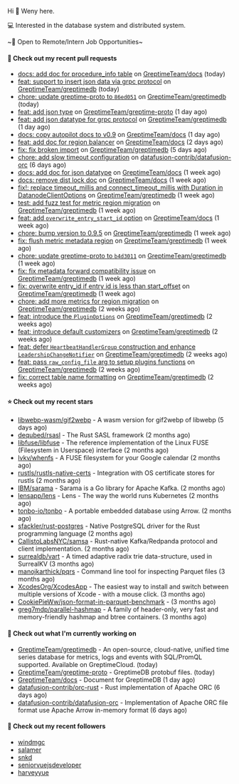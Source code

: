 Hi 👋 Weny here.

💻 Interested in the database system and distributed system.

~🍺 Open to Remote/Intern Job Opportunities~

#### 🔨 Check out my recent pull requests

- [docs: add doc for procedure_info table](https://github.com/GreptimeTeam/docs/pull/1252) on [GreptimeTeam/docs](https://github.com/GreptimeTeam/docs) (today)
- [feat: support to insert json data via grpc protocol](https://github.com/GreptimeTeam/greptimedb/pull/4908) on [GreptimeTeam/greptimedb](https://github.com/GreptimeTeam/greptimedb) (today)
- [chore: update greptime-proto to `86ed051`](https://github.com/GreptimeTeam/greptimedb/pull/4902) on [GreptimeTeam/greptimedb](https://github.com/GreptimeTeam/greptimedb) (today)
- [feat: add json type](https://github.com/GreptimeTeam/greptime-proto/pull/194) on [GreptimeTeam/greptime-proto](https://github.com/GreptimeTeam/greptime-proto) (1 day ago)
- [feat: add json datatype for grpc protocol](https://github.com/GreptimeTeam/greptimedb/pull/4897) on [GreptimeTeam/greptimedb](https://github.com/GreptimeTeam/greptimedb) (1 day ago)
- [docs: copy autopilot docs to v0.9](https://github.com/GreptimeTeam/docs/pull/1246) on [GreptimeTeam/docs](https://github.com/GreptimeTeam/docs) (1 day ago)
- [feat: add doc for region balancer](https://github.com/GreptimeTeam/docs/pull/1243) on [GreptimeTeam/docs](https://github.com/GreptimeTeam/docs) (2 days ago)
- [fix: fix broken import](https://github.com/GreptimeTeam/greptimedb/pull/4880) on [GreptimeTeam/greptimedb](https://github.com/GreptimeTeam/greptimedb) (5 days ago)
- [chore: add slow timeout configuration](https://github.com/datafusion-contrib/datafusion-orc/pull/134) on [datafusion-contrib/datafusion-orc](https://github.com/datafusion-contrib/datafusion-orc) (6 days ago)
- [docs: add doc for json datatype](https://github.com/GreptimeTeam/docs/pull/1232) on [GreptimeTeam/docs](https://github.com/GreptimeTeam/docs) (1 week ago)
- [docs: remove dist lock doc](https://github.com/GreptimeTeam/docs/pull/1228) on [GreptimeTeam/docs](https://github.com/GreptimeTeam/docs) (1 week ago)
- [fix!: replace timeout_millis and connect_timeout_millis with Duration in DatanodeClientOptions](https://github.com/GreptimeTeam/greptimedb/pull/4867) on [GreptimeTeam/greptimedb](https://github.com/GreptimeTeam/greptimedb) (1 week ago)
- [test: add fuzz test for metric region migration](https://github.com/GreptimeTeam/greptimedb/pull/4862) on [GreptimeTeam/greptimedb](https://github.com/GreptimeTeam/greptimedb) (1 week ago)
- [feat: add `overwrite_entry_start_id` option](https://github.com/GreptimeTeam/docs/pull/1226) on [GreptimeTeam/docs](https://github.com/GreptimeTeam/docs) (1 week ago)
- [chore: bump version to 0.9.5](https://github.com/GreptimeTeam/greptimedb/pull/4853) on [GreptimeTeam/greptimedb](https://github.com/GreptimeTeam/greptimedb) (1 week ago)
- [fix: flush metric metadata region](https://github.com/GreptimeTeam/greptimedb/pull/4852) on [GreptimeTeam/greptimedb](https://github.com/GreptimeTeam/greptimedb) (1 week ago)
- [chore: update greptime-proto to `b4d3011`](https://github.com/GreptimeTeam/greptimedb/pull/4850) on [GreptimeTeam/greptimedb](https://github.com/GreptimeTeam/greptimedb) (1 week ago)
- [fix: fix metadata forward compatibility issue](https://github.com/GreptimeTeam/greptimedb/pull/4846) on [GreptimeTeam/greptimedb](https://github.com/GreptimeTeam/greptimedb) (1 week ago)
- [fix: overwrite entry_id if entry id is less than start_offset](https://github.com/GreptimeTeam/greptimedb/pull/4842) on [GreptimeTeam/greptimedb](https://github.com/GreptimeTeam/greptimedb) (1 week ago)
- [chore: add more metrics for region migration](https://github.com/GreptimeTeam/greptimedb/pull/4838) on [GreptimeTeam/greptimedb](https://github.com/GreptimeTeam/greptimedb) (2 weeks ago)
- [feat: introduce the `PluginOptions`](https://github.com/GreptimeTeam/greptimedb/pull/4835) on [GreptimeTeam/greptimedb](https://github.com/GreptimeTeam/greptimedb) (2 weeks ago)
- [feat: introduce default customizers](https://github.com/GreptimeTeam/greptimedb/pull/4831) on [GreptimeTeam/greptimedb](https://github.com/GreptimeTeam/greptimedb) (2 weeks ago)
- [feat: defer `HeartbeatHandlerGroup` construction  and enhance `LeadershipChangeNotifier`](https://github.com/GreptimeTeam/greptimedb/pull/4826) on [GreptimeTeam/greptimedb](https://github.com/GreptimeTeam/greptimedb) (2 weeks ago)
- [feat: pass `raw_config_file` arg to setup plugins functions](https://github.com/GreptimeTeam/greptimedb/pull/4821) on [GreptimeTeam/greptimedb](https://github.com/GreptimeTeam/greptimedb) (2 weeks ago)
- [fix: correct table name formatting](https://github.com/GreptimeTeam/greptimedb/pull/4819) on [GreptimeTeam/greptimedb](https://github.com/GreptimeTeam/greptimedb) (2 weeks ago)

#### ⭐ Check out my recent stars

- [libwebp-wasm/gif2webp](https://github.com/libwebp-wasm/gif2webp) - A wasm version for gif2webp of libwebp (5 days ago)
- [dequbed/rsasl](https://github.com/dequbed/rsasl) - The Rust SASL framework (2 months ago)
- [libfuse/libfuse](https://github.com/libfuse/libfuse) - The reference implementation of the Linux FUSE (Filesystem in Userspace) interface (2 months ago)
- [lvkv/whenfs](https://github.com/lvkv/whenfs) - A FUSE filesystem for your Google calendar (2 months ago)
- [rustls/rustls-native-certs](https://github.com/rustls/rustls-native-certs) - Integration with OS certificate stores for rustls (2 months ago)
- [IBM/sarama](https://github.com/IBM/sarama) - Sarama is a Go library for Apache Kafka. (2 months ago)
- [lensapp/lens](https://github.com/lensapp/lens) - Lens - The way the world runs Kubernetes (2 months ago)
- [tonbo-io/tonbo](https://github.com/tonbo-io/tonbo) - A portable embedded database using Arrow. (2 months ago)
- [sfackler/rust-postgres](https://github.com/sfackler/rust-postgres) - Native PostgreSQL driver for the Rust programming language (2 months ago)
- [CallistoLabsNYC/samsa](https://github.com/CallistoLabsNYC/samsa) - Rust-native Kafka/Redpanda protocol and client implementation. (2 months ago)
- [surrealdb/vart](https://github.com/surrealdb/vart) - A timed adaptive radix trie data-structure, used in SurrealKV (3 months ago)
- [manojkarthick/pqrs](https://github.com/manojkarthick/pqrs) - Command line tool for inspecting Parquet files (3 months ago)
- [XcodesOrg/XcodesApp](https://github.com/XcodesOrg/XcodesApp) - The easiest way to install and switch between multiple versions of Xcode - with a mouse click.  (3 months ago)
- [CookiePieWw/json-format-in-parquet-benchmark](https://github.com/CookiePieWw/json-format-in-parquet-benchmark) -  (3 months ago)
- [greg7mdp/parallel-hashmap](https://github.com/greg7mdp/parallel-hashmap) - A family of header-only, very fast and memory-friendly hashmap and btree containers. (3 months ago)

#### 👷 Check out what I'm currently working on

- [GreptimeTeam/greptimedb](https://github.com/GreptimeTeam/greptimedb) - An open-source, cloud-native, unified time series database for metrics, logs and events with SQL/PromQL supported. Available on GreptimeCloud. (today)
- [GreptimeTeam/greptime-proto](https://github.com/GreptimeTeam/greptime-proto) - GreptimeDB protobuf files. (today)
- [GreptimeTeam/docs](https://github.com/GreptimeTeam/docs) - Document for GreptimeDB (1 day ago)
- [datafusion-contrib/orc-rust](https://github.com/datafusion-contrib/orc-rust) - Rust implementation of Apache ORC (6 days ago)
- [datafusion-contrib/datafusion-orc](https://github.com/datafusion-contrib/datafusion-orc) - Implementation of Apache ORC file format use Apache Arrow in-memory format (6 days ago)

#### 👯 Check out my recent followers

- [windmgc](https://github.com/windmgc)
- [salamer](https://github.com/salamer)
- [snkd](https://github.com/snkd)
- [seniorvuejsdeveloper](https://github.com/seniorvuejsdeveloper)
- [harveyyue](https://github.com/harveyyue)


